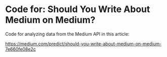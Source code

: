 # Code for: Should You Write About Medium on Medium?

Code for analyzing data from the Medium API in this article:

https://medium.com/predict/should-you-write-about-medium-on-medium-7e660fe08e2c
